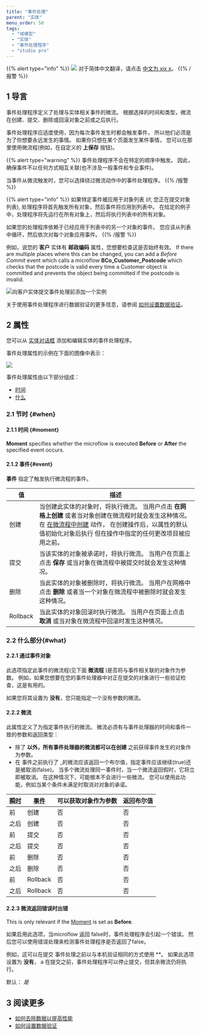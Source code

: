 ```yaml
---
title: "事件处理"
parent: "实体"
menu_order: 50
tags:
  - "域模型"
  - "实体"
  - "事件处理程序"
  - "studio pro"
---
```


{{% alert type="info" %}}
<img src="attachments/chinese-translation/china.png" style="display: inline-block; margin: 0" /> 对于简体中文翻译，请点击 [中文为 xix x](https://cdn.mendix.tencent-cloud.com/documentation/refguide8/event-handlers.pdf)。
{{% /报警 %}}

## 1 导言

事件处理程序定义了处理与实体相关事件的微流。 根据选择的时间和类型，微流在创建、提交、删除或回滚对象之前或之后执行。

事件处理程序应适度使用，因为每次事件发生时都会触发事件， 所以他们必须是为了你想要永远发生的事情。 如果你只想在某个页面发生某件事情， 您可以在那里使用微流程(例如，在自定义的 **上保存** 按钮)。

{{% alert type="warning" %}}
事件处理程序不会在特定的顺序中触发。 因此，确保事件不以任何方式相互关联(也不涉及一般事件和专业事件)。

当事件从微流触发时，您可以选择绕过微流动作中的事件处理程序。
{{% /报警 %}}

{{% alert type="info" %}}
如果特定事件被应用于对象列表 (if, 您正在提交对象列表), 处理程序将首先触发所有对象，然后事件将应用到列表中。 在给定的例子中，处理程序将先运行在所有对象上，然后将执行列表中的所有对象。

如果您的处理程序依赖于已经应用于列表中的另一个对象的事件。 您应该从列表中循环，然后依次对每个对象应用事件。
{{% /报警 %}}

例如，说您的 **客户** 实体有 **邮政编码** 属性，您想要检查这是否始终有效。 If there are multiple places where this can be changed, you can add a *Before Commit* event which calls a microflow **BCo_Customer_Postcode** which checks that the postcode is valid every time a Customer object is committed and prevents the object being committed if the postcode is invalid.

![向客户实体提交事件处理前添加一个实例](attachments/domain-model/customer-event-handlers.png)

关于使用事件处理程序进行数据验证的更多信息，请参阅 [如何设置数据验证](/howto8/data-models/setting-up-data-validation)。

## 2 属性

您可以从 [实体对话框](entities#dialog-box) 添加和编辑实体的事件处理程序。

事件处理属性的示例在下面的图像中表示：

![](attachments/domain-model/event-handler-properties.png)

事件处理属性由以下部分组成：

* [时间](#when)
* [什么](#what)

### 2.1 节时 {#when}

#### 2.1.1 时间 {#moment}

**Moment** specifies whether the microflow is executed **Before** or **After** the specified event occurs.

#### 2.1.2 事件{#event}

**事件** 指定了触发执行微流程的事件。

| 值        | 描述                                                                                                                                  |
| -------- | ----------------------------------------------------------------------------------------------------------------------------------- |
| 创建       | 当创建此实体的对象时，将执行微流。 当用户点击 **在网格上创建** 或者当对象创建在微流程时就会发生这种情况。 在 [在微流程中创建](create-object) 动作， 在创建操作后，以属性的默认值初始化对象后执行 但在操作中指定的任何更改项目被应用之前。 |
| 提交       | 当该实体的对象被承诺时，将执行微流。 当用户在页面上点击 **保存** 或当对象在微流程中被提交时就会发生这种情况。                                                                          |
| 删除       | 当此实体的对象被删除时，将执行微流。 当用户在网格中点击 **删除** 或者当一个对象在微流程中被删除时就会发生这种情况。                                                                       |
| Rollback | 当此实体的对象回滚时执行微流。 当用户在页面上点击 **取消** 或当对象在微流程中回滚时发生这种情况。                                                                                |

### 2.2 什么部分{#what}

#### 2.2.1 通过事件对象

此选项指定此事件的微流程(见下面 **微流程** )是否将与事件相关联的对象作为参数。 例如，如果您想要在您的事件处理器中对正在提交的对象进行一些验证检查，这是有用的。

如果您将其设置为 **没有**，您只能指定一个没有参数的微流。

#### 2.2.2 微流

此属性定义了为指定事件执行的微流。 微流必须有与事件处理器的时间和事件一致的参数和返回类型：

* 除了 **以外，所有事件处理器的微流都可以在创建** 之前获得事件发生的对象作为参数。
* 在</em> 事件之前执行了 _的微流应该返回一个布尔值，指定事件应该继续(true)还是被取消(false)。 当多个微流处理同一事件时，当一个微流返回假时，它将立即被取消。 在这种情况下，可能根本不会进行一些微流。 您可以使用此功能，例如当某个条件未满足时取消对对象的承诺。</li> </ul>

| [瞬时](#moment) | [事件](#event) | 可以获取对象作为参数 | 返回布尔值 |
| ------------- | ------------ | ---------- | ----- |
| 前             | 创建           | 否          | 否     |
| 之后            | 创建           | 否          | 否     |
| 前             | 提交           | 否          | 否     |
| 之后            | 提交           | 否          | 否     |
| 前             | 删除           | 否          | 否     |
| 之后            | 删除           | 否          | 否     |
| 前             | Rollback     | 否          | 否     |
| 之后            | Rollback     | 否          | 否     |

#### 2.2.3 微流返回错误时出错

This is only relevant if the [Moment](#moment) is set as **Before**.

如果启用此选项，当microflow 返回 false时，事件处理程序会引起一个错误。 然后您可以使用错误处理来检测事件处理程序是否返回了false。

例如，这可以在提交</strong> 事件处理之前以与本机验证相同的方式使用 **。 如果此选项设置为 **没有**， a 在提交之前，事件处理程序可以停止提交，但其余微流仍将执行。</p>

默认： *是*

## 3 阅读更多

* [如何去除数据以提高性能](/howto8/data-models/denormalize-data-to-improve-performance)
* [如何设置数据验证](/howto8/data-models/setting-up-data-validation)
